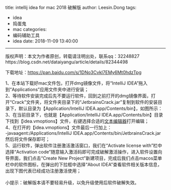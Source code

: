 title: intellij idea for mac 2018 破解版
author: Leesin.Dong
tags:
  - idea
  - 捣蛋鬼
  - mac
categories:
  - 编码辅助工具
  - idea
date: 2018-11-09 13:40:00
---
<div id="article_content" class="article_content clearfix csdn-tracking-statistics" data-pid="blog" data-mod="popu_307" data-dsm="post">
								<div class="article-copyright">
					版权声明：本文为作者原创，转载请注明出处，联系qq：32248827					https://blog.csdn.net/dataiyangu/article/details/82344498				</div>
								            <link rel="stylesheet" href="https://csdnimg.cn/release/phoenix/template/css/ck_htmledit_views-f76675cdea.css">
						<div class="htmledit_views">
                <p>下载地址：<a href="https://pan.baidu.com/s/1DNo3CvkI7EMy6Mt0hdzTpg" rel="nofollow" target="_blank">https://pan.baidu.com/s/1DNo3CvkI7EMy6Mt0hdzTpg</a></p>

<p>1、在本站下载好mac文件包，打开dmg镜像文件，将“IntelliJ IDEA”拖入到“Applications”应用文件夹中进行安装；<br><img alt="" class="has" src="http://www.xue51.com/uppic/180427/201804271406418964.jpg"><br>
2、等待软件安装完成后先不要运行软件，回到之前打开的dmg镜像界面，打开“Crack”文件夹，将文件夹目录下的“JetbrainsCrack.jar”复制到软件的安装目录下，默认目录为【Application/IntelliJ IDEA.app/Contents/bin】，如图所示：<br><img alt="" class="has" src="http://www.xue51.com/uppic/180427/201804271407516245.jpg"><br>
3、在当前目录下，也就是【Application/IntelliJ IDEA.app/Contents/bin】目录下找到【idea.vmoptions】文件，右键选择合适的<a href="http://www.xue51.com/zt/wbbjq/" rel="nofollow" target="_blank">文本编辑器</a>打开编辑；<br><img alt="" class="has" src="http://www.xue51.com/uppic/180427/201804271409597026.jpg"><br>
4、在打开的【idea.vmoptions】文件最后一行加上：<br>
-javaagent:/Applications/IntelliJ IDEA.app/Contents/bin/JetbrainsCrack.jar<br>
然后将文件保存即可；<br><img alt="" class="has" src="http://www.xue51.com/uppic/180427/201804271412077020.jpg"><br>
5、运行软件，弹出软件注册激活激活窗口，我们在“Activate license with”栏中选择“Activation code”随意输入激活码即可完成破解激活操作，进入软件设置向导界面，我们点击“Create New Project”新建项目，完成后我们点击macos菜单栏中的软件图标，在弹出的下拉框中选择“About IDEA”查看软件相关版本信息，出现下图代表已经成功注册激活使用；<br><img alt="" class="has" src="http://www.xue51.com/uppic/180427/201804271425454862.jpg"><br><br><img alt="" class="has" src="http://www.xue51.com/uppic/180427/201804271416478082.jpg"><br>
小提示：破解版本请不要轻易升级，以免升级使用后软件破解失效。</p>            </div>
                </div>